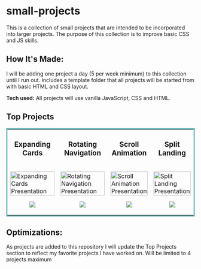 # small-projects

This is a collection of small projects that are intended to be incorporated into larger projects. The purpose of this collection is to improve basic CSS and JS skills.

## How It's Made:

I will be adding one project a day (5 per week minimum) to this collection until I run out.
Includes a template folder that all projects will be started from with basic HTML and CSS layout.

**Tech used:**
All projects will use vanilla JavaScript, CSS and HTML.

## Top Projects

<table bordercolor="#66b2b2">
  <tr>
    <!-- First Preview -->
    <td width="50%" valign="top">
      <h3 align="center">
        Expanding Cards
      </h3>
      <br />
      <img src="./expandingCards/assets/expandingCards.gif" width="100%" alt="Expanding Cards Presentation"/>
      <br />
      <p align="center">
        <a href="https://github.com/Hi-ImDave/small-projects/tree/main/expandingCards" target="_blank">
          <img src="https://img.shields.io/static/v1?label=|&message=REPO&color=23555f&style=plastic&logo=github&logo-color=white"/>
        </a>
      </p>
    </td>
    <!-- Second Preview -->
    <td width="50%" valign="top">
      <h3 align="center">
        Rotating Navigation
      </h3>
      <br />
      <img src="./rotatingNavigation/assets/rotatingNav.gif" width="100%"  alt="Rotating Navigation Presentation"/>  
      <br />   
      <p align='center'>    
        <a href="https://github.com/Hi-ImDave/small-projects/tree/main/rotatingNavigation" target="_blank">
          <img src="https://img.shields.io/static/v1?label=|&message=REPO&color=23555f&style=plastic&logo=github&logo-color=white"/>
        </a>
      </p>       
    </td>
    <!-- Third Preview -->
    <td width="50%" valign="top">
      <h3 align="center">
        Scroll Animation
      </h3>
      <br />
      <img src="./scrollAnimation/assets/scrollAnimation.gif" width="100%" alt="Scroll Animation Presentation"/>
      <br />
      <p align="center">
        <a href="https://github.com/Hi-ImDave/small-projects/tree/main/scrollAnimation" target="_blank">
          <img src="https://img.shields.io/static/v1?label=|&message=REPO&color=23555f&style=plastic&logo=github&logo-color=white"/>
        </a>
      </p>
    </td>
    <!-- Fourth Preview -->
    <td width="50%" valign="top">
      <h3 align="center">
        Split Landing
      </h3>
      <br />
      <img src="./splitLanding/assets/splitLanding.gif" width="100%" alt="Split Landing Presentation"/>
      <br />
      <p align="center">
        <a href="https://github.com/Hi-ImDave/small-projects/tree/main/splitLanding" target="_blank">
          <img src="https://img.shields.io/static/v1?label=|&message=REPO&color=23555f&style=plastic&logo=github&logo-color=white"/>
        </a>
      </p>
    </td>
  </tr>
</table>

## Optimizations:

As projects are added to this repository I will update the Top Projects section to reflect my favorite projects I have worked on. Will be limited to 4 projects maximum
